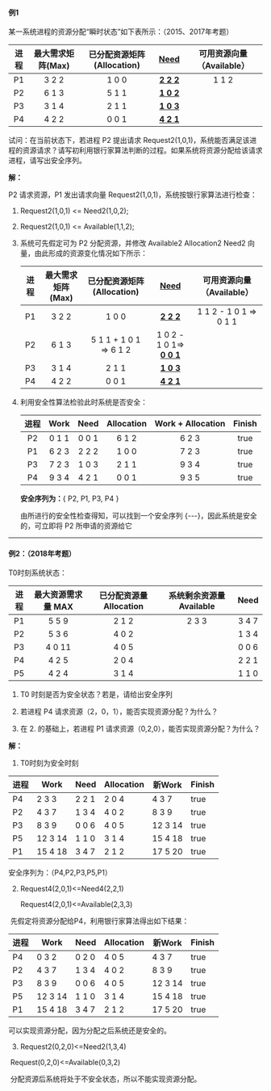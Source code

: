 #### 例1

某一系统进程的资源分配“瞬时状态”如下表所示：（2015、2017年考题）

| 进程 | 最大需求矩阵(Max) | 已分配资源矩阵(Allocation) |   [Need]()    | 可用资源向量（Available） |
| :--: | :---------------: | :------------------------: | :-----------: | :-----------------------: |
|  P1  |       3 2 2       |           1 0 0            | **[2 2 2]()** |           1 1 2           |
|  P2  |       6 1 3       |           5 1 1            | **[1 0 2]()** |                           |
|  P3  |       3 1 4       |           2 1 1            | **[1 0 3]()** |                           |
|  P4  |       4 2 2       |           0 0 1            | **[4 2 1]()** |                           |

试问：在当前状态下，若进程 P2 提出请求 Request2(1,0,1)，系统能否满足该进程的资源请求？请写初利用银行家算法判断的过程。如果系统将资源分配给该请求进程，请写出安全序列。

__解：__

P2 请求资源，P1 发出请求向量 Request2(1,0,1)，系统按银行家算法进行检查：

1. Request2(1,0,1) <= Need2(1,0,2);

2. Request2(1,0,1) <= Available(1,1,2);

3. 系统可先假定可为 P2 分配资源，并修改 Available2 Allocation2 Need2 向量，由此形成的资源变化情况如下所示：

   | 进程 | 最大需求矩阵(Max) | 已分配资源矩阵(Allocation) |           [Need]()            | 可用资源向量（Available） |
   | :--: | :---------------: | :------------------------: | :---------------------------: | :-----------------------: |
   |  P1  |       3 2 2       |           1 0 0            |         **[2 2 2]()**         |  1 1 2 - 1 0 1 => 0 1 1   |
   |  P2  |       6 1 3       |   5 1 1 + 1 0 1 => 6 1 2   | 1 0 2 - 1 0 1=> **[0 0 1]()** |                           |
   |  P3  |       3 1 4       |           2 1 1            |         **[1 0 3]()**         |                           |
   |  P4  |       4 2 2       |           0 0 1            |         **[4 2 1]()**         |                           |

4. 利用安全性算法检验此时系统是否安全：

   | 进程 | Work  | Need  | Allocation | Work + Allocation | Finish |
   | :--: | :---: | :---: | :--------: | :---------------: | :----: |
   |  P2  | 0 1 1 | 0 0 1 |   6 1 2    |       6 2 3       |  true  |
   |  P1  | 6 2 3 | 2 2 2 |   1 0 0    |       7 2 3       |  true  |
   |  P3  | 7 2 3 | 1 0 3 |   2 1 1    |       9 3 4       |  true  |
   |  P4  | 9 3 4 | 4 2 1 |   0 0 1    |       9 3 5       |  true  |

   **安全序列为：**{ P2, P1, P3, P4 }

   由所进行的安全性检查得知，可以找到一个安全序列 {---}，因此系统是安全的，可立即将 P2 所申请的资源给它

---

#### 例2：（2018年考题）

T0时刻系统状态：

| 进程 | 最大资源需求量 MAX | 已分配资源量 Allocation | 系统剩余资源量 Available | Need  |
| :--: | :----------------: | :---------------------: | :----------------------: | :---: |
|  P1  |       5 5 9        |          2 1 2          |          2 3 3           | 3 4 7 |
|  P2  |       5 3 6        |          4 0 2          |                          | 1 3 4 |
|  P3  |       4 0 11       |          4 0 5          |                          | 0 0 6 |
|  P4  |       4 2 5        |          2 0 4          |                          | 2 2 1 |
|  P5  |       4 2 4        |          3 1 4          |                          | 1 1 0 |

1. T0 时刻是否为安全状态？若是，请给出安全序列

2. 若进程 P4 请求资源（2，0，1），能否实现资源分配？为什么？

3. 在 2. 的基础上，若进程 P1 请求资源（0,2,0），能否实现资源分配？为什么？

__解：__

1. T0时刻为安全时刻

| 进程 | Work    | Need  | Allocation | 新Work  | Finish |
| ---- | ------- | ----- | ---------- | ------- | ------ |
| P4   | 2 3 3   | 2 2 1 | 2 0 4      | 4 3 7   | true   |
| P2   | 4 3 7   | 1 3 4 | 4 0 2      | 8 3 9   | true   |
| P3   | 8 3 9   | 0 0 6 | 4 0 5      | 12 3 14 | true   |
| P5   | 12 3 14 | 1 1 0 | 3 1 4      | 15 4 18 | true   |
| P1   | 15 4 18 | 3 4 7 | 2 1 2      | 17 5 20 | true   |

安全序列为：（P4,P2,P3,P5,P1）

2. Request4(2,0,1)<=Need4(2,2,1)

   Request4(2,0,1)<=Available(2,3,3)

​       先假定将资源分配给P4，利用银行家算法得出如下结果：

| 进程 | Work    | Need  | Allocation | 新Work  | Finish |
| ---- | ------- | ----- | ---------- | ------- | ------ |
| P4   | 0 3 2   | 0 2 0 | 4 0 5      | 4 3 7   | true   |
| P2   | 4 3 7   | 1 3 4 | 4 0 2      | 8 3 9   | true   |
| P3   | 8 3 9   | 0 0 6 | 4 0 5      | 12 3 14 | true   |
| P5   | 12 3 14 | 1 1 0 | 3 1 4      | 15 4 18 | true   |
| P1   | 15 4 18 | 3 4 7 | 2 1 2      | 17 5 20 | true   |

可以实现资源分配，因为分配之后系统还是安全的。

3. Request2(0,2,0)<=Need2(1,3,4)

​       Request(0,2,0)<=Available(0,3,2)

​      分配资源后系统将处于不安全状态，所以不能实现资源分配。